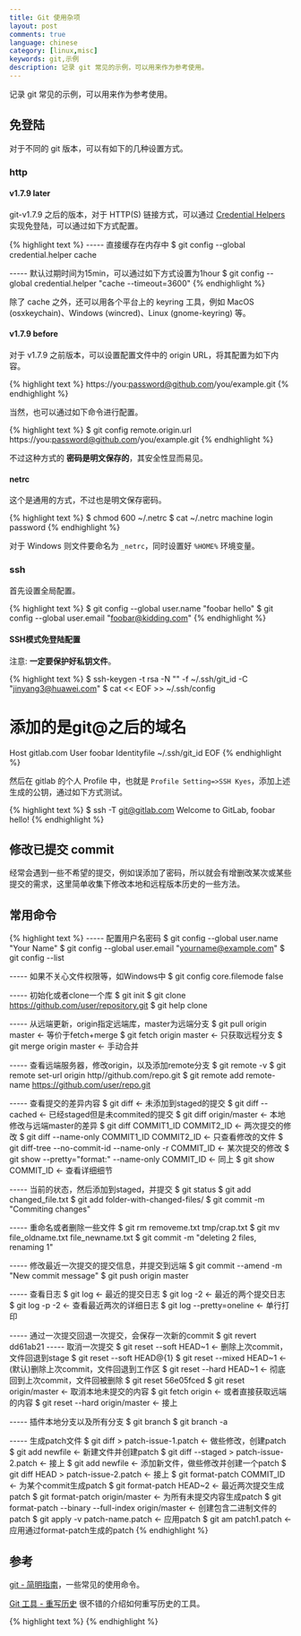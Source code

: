 ```yaml
---
title: Git 使用杂项
layout: post
comments: true
language: chinese
category: [linux,misc]
keywords: git,示例
description: 记录 git 常见的示例，可以用来作为参考使用。
---
```


记录 git 常见的示例，可以用来作为参考使用。

<!-- more -->

<!--
顺手把别的项目翻出来看，也有很实用的工具，比如git-review。

git-review为git新增了一个很方便的代码review途径，利用这个命令，可以调用别的工具比如vimdiff来review代码的改动。下面简单记录一下使用的过程：
下载并安装

首先确认已经装好了git，剩下的事情比较简单。


git clone git://github.com/facebook/git-review.git
cd git-review
python setup.py install

这几步为git新增了一个review命令。
git-review的使用
查看指定版本的改动


git review 58e2fb834793f5c6c1fdd900a1c0224a44735962

出现提示

    Now processing modified file foo.php
    foo.php [diff]>

由于我配置了diff工具为vimdiff，所以接下来就可以用vimdiff查看foo.php在58e2fb834793f5c6c1fdd900a1c0224a44735962这个版本与最新版本之间有什么不同。
查看两个版本之间的改动


git review 5b744bdc5f5bcbcfd6bb65f815aebe6bdce8c427 58e2fb834793f5c6c1fdd900a1c0224a44735962

在review每个代码之前，都可以使用help查看git review命令的帮助，如果放弃review，那么直接敲退出就可以了。

https://github.com/openstack-infra/git-review
https://pypi.python.org/pypi/git-review
-->

## 免登陆

对于不同的 git 版本，可以有如下的几种设置方式。

<!--
http://stackoverflow.com/questions/5343068/is-there-a-way-to-skip-password-typing-when-using-https-on-github/5343146#5343146
-->
### http

#### v1.7.9 later

git-v1.7.9 之后的版本，对于 HTTP(S) 链接方式，可以通过 [Credential Helpers](https://www.kernel.org/pub/software/scm/git/docs/v1.7.9/gitcredentials.html) 实现免登陆，可以通过如下方式配置。

{% highlight text %}
----- 直接缓存在内存中
$ git config --global credential.helper cache

----- 默认过期时间为15min，可以通过如下方式设置为1hour
$ git config --global credential.helper "cache --timeout=3600"
{% endhighlight %}

除了 cache 之外，还可以用各个平台上的 keyring 工具，例如 MacOS (osxkeychain)、Windows (wincred)、Linux (gnome-keyring) 等。

#### v1.7.9 before

对于 v1.7.9 之前版本，可以设置配置文件中的 origin URL，将其配置为如下内容。

{% highlight text %}
https://you:password@github.com/you/example.git
{% endhighlight %}

当然，也可以通过如下命令进行配置。

{% highlight text %}
$ git config remote.origin.url https://you:password@github.com/you/example.git
{% endhighlight %}

不过这种方式的 **密码是明文保存的**，其安全性显而易见。

#### netrc

这个是通用的方式，不过也是明文保存密码。

{% highlight text %}
$ chmod 600 ~/.netrc
$ cat ~/.netrc
machine <hostname> login <username> password <password>
{% endhighlight %}

对于 Windows 则文件要命名为 ```_netrc```，同时设置好 ```%HOME%``` 环境变量。

### ssh

首先设置全局配置。

{% highlight text %}
$ git config --global user.name "foobar hello"
$ git config --global user.email "foobar@kidding.com"
{% endhighlight %}

#### SSH模式免登陆配置

注意: **一定要保护好私钥文件**。

{% highlight text %}
$ ssh-keygen -t rsa -N "" -f ~/.ssh/git_id -C "jinyang3@huawei.com"
$ cat << EOF >> ~/.ssh/config
# 添加的是git@之后的域名
Host gitlab.com
    User foobar
    Identityfile ~/.ssh/git_id
EOF
{% endhighlight %}

然后在 gitlab 的个人 Profile 中，也就是 ```Profile Setting=>SSH Kyes```，添加上述生成的公钥，通过如下方式测试。

{% highlight text %}
$ ssh -T git@gitlab.com
Welcome to GitLab, foobar hello!
{% endhighlight %}

## 修改已提交 commit

经常会遇到一些不希望的提交，例如误添加了密码，所以就会有增删改某次或某些提交的需求，这里简单收集下修改本地和远程版本历史的一些方法。


<!--
https://github.com/uolcano/blog/issues/12
### 本地修改
    修改最近一次的commit

    修改提交的描述

    git commit --amend

    然后会进入一个文本编辑器界面，修改commit的描述内容，即可完成操作。

    修改提交的文件

    git add <filename> # 或者 git rm
    git commit --amend # 将缓存区的内容做为最近一次提交

    修改任意提交历史位置的commit

    可以通过变基命令，修改最近一次提交以前的某次提交。不过修改的提交到当前提交之间的所有提交的hash值都会改变。
    变基操作需要非常小心，一定要多用git status命令来查看你是否还处于变基操作，可能某次误操作的会对后面的提交历史造成很大影响。

    首先查看提交日志，以便变基后，确认提交历史的修改

    git log

    变基操作。 可以用commit~n或commit^^这种形式替代：前者表示当前提交到n次以前的提交，后者^符号越多表示的范围越大，commit可以是HEAD或者某次提交的hash值；-i参数表示进入交互模式。

    git rebase -i <commit range>

    以上变基命令会进入文本编辑器，其中每一行就是某次提交，把pick修改为edit，保存退出该文本编辑器。

    **注意：**变基命令打开的文本编辑器中的commit顺序跟git log查看的顺序是相反的，也就是最近的提交在下面，老旧的提交在上面

    **注意：**变基命令其实可以同时对多个提交进行修改，只需要修改将对应行前的pick都修改为edit，保存退出后会根据你修改的数目多次打开修改某次commit的文本编辑器界面。但是这个范围内的最终祖先commit不能修改，也就是如果有5行commit信息，你只能修改下面4行的，这不仅限于commit修改，重排、删除以及合并都如此。

    git commit --amend

    接下来修改提交描述内容或者文件内容，跟最近一次的commit的操作相同，不赘述。

    然后完成变基操作

    git rebase --continue

    有时候会完成变基失败，需要git add --all才能解决，一般git会给出提示。

    再次查看提交日志，对比变基前后的修改，可以看到的内的所有提交的hash值都被修改了

    git log

    如果过了一段时间后，你发现这次历史修改有误，想退回去怎么办？请往下继续阅读

    重排或删除某些提交

    变基命令非常强大，还可以将提交历史重新手动排序或者删除某次提交。这为某些误操作，导致不希望公开信息的提交，提供了补救措施

    git rebase -i <commit range>

    如前面描述，这会进入文本编辑器，对某行提交进行排序或者删除，保存退出。可以是多行修改。

    后续操作同上。

    合并多次提交

    非关键性的提交太多会让版本历史很难看、冗余，所以合并多次提交也是挺有必要的。同样是使用以上的变基命令，不同的是变基命令打开的文本编辑器里的内容的修改。

    将pick修改为squash，可以是多行修改，然后保存退出。这个操作会将标记为squash的所有提交，都合并到最近的一个祖先提交上。

    **注意：**不能对的第一行commit进行修改，至少保证第一行是接受合并的祖先提交。

    后续操作同上。

    分离某次提交

    变基命令还能分离提交，这里不描述，详情查看后面的参考链接

    终极手段

    git还提供了修改版本历史的“大杀器”——filter-branch，可以对整个版本历史中的每次提交进行修改，可用于删除误操作提交的密码等敏感信息。

    删除所有提交中的某个文件

    git filter-branch --treefilter 'rm -f password.txt' HEAD

    将新建的主目录作为所有提交的根目录

    git filter-branch --subdirectory-filter trunk HEAD

本地回退

回退操作也是对过往提交的一剂“后悔药”，常用的回退方式有三种：checkout、reset和revert

    checkout

    对单个文件进行回退。不会修改当前的HEAD指针的位置，也就是提交并未回退

    可以是某次提交的hash值，或者HEAD（缺省即默认）

    git checkout <commit> -- <filename>

    reset

    回退到某次提交。回退到的指定提交以后的提交都会从提交日志上消失
    **注意：**工作区和暂存区的内容都会被重置到指定提交的时候，如果不加--hard则只移动HEAD的指针，不影响工作区和暂存区的内容。

    git reset --hard <commit>

    结合git reflog找回提交日志上看不到的版本历史，撤回某次操作前的状态

    git reflog # 找到某次操作前的提交hash值
    git reset <commit>

    这个方法可以对你的回退操作进行回退，因为这时候git log命令已经找不到历史提交的hash值了。

    revert

    这个方法是最温和，最受推荐的，因为本质上不是修改过去的版本历史，而是将回退版本历史作为一次新的提交，所以不会改变版本历史，在push到远程仓库的时候也不会影响到团队其他人。

    git revert <commit>

远程修改

对远程仓库的版本历史修改，都是在本地修改的基础上进行的：本地修改完成后，再push到远程仓库。

但是除了git revert可以直接push，其他都会对原有的版本历史修改，只能使用强制push

git push -f <remote> <branch>

总结

git commit --amend改写单次commit
git rebase -i <commit range>删改排以及合并多个commit
git checkout <commit> -- <filename>获取历史版本的某个文件
git reset [--hard] <commit>移动HEAD指针
git revert <commit>创建一个回退提交
git push -f <remote> <branch>强制push，覆盖原有远程仓库
-->


## 常用命令

{% highlight text %}
----- 配置用户名密码
$ git config --global user.name  "Your Name"
$ git config --global user.email "yourname@example.com"
$ git config --list

----- 如果不关心文件权限等，如Windows中
$ git config core.filemode false

----- 初始化或者clone一个库
$ git init
$ git clone https://github.com/user/repository.git
$ git help clone

----- 从远端更新，origin指定远端库，master为远端分支
$ git pull origin master              ← 等价于fetch+merge
$ git fetch origin master             ← 只获取远程分支
$ git merge origin master             ← 手动合并

----- 查看远端服务器，修改origin，以及添加remote分支
$ git remote -v
$ git remote set-url origin http//github.com/repo.git
$ git remote add remote-name https://github.com/user/repo.git

----- 查看提交的差异内容
$ git diff                                               ← 未添加到staged的提交
$ git diff --cached                                      ← 已经staged但是未commited的提交
$ git diff origin/master                                 ← 本地修改与远端master的差异
$ git diff COMMIT1_ID COMMIT2_ID                         ← 两次提交的修改
$ git diff --name-only COMMIT1_ID COMMIT2_ID             ← 只查看修改的文件
$ git diff-tree --no-commit-id --name-only -r COMMIT_ID  ← 某次提交的修改
$ git show --pretty="format:" --name-only COMMIT_ID      ← 同上
$ git show COMMIT_ID                                     ← 查看详细细节

----- 当前的状态，然后添加到staged，并提交
$ git status
$ git add changed_file.txt
$ git add folder-with-changed-files/
$ git commit -m "Commiting changes"

----- 重命名或者删除一些文件
$ git rm removeme.txt tmp/crap.txt
$ git mv file_oldname.txt file_newname.txt
$ git commit -m "deleting 2 files, renaming 1"

----- 修改最近一次提交的提交信息，并提交到远端
$ git commit --amend -m "New commit message"
$ git push origin master

----- 查看日志
$ git log                                                ← 最近的提交日志
$ git log -2                                             ← 最近的两个提交日志
$ git log -p -2                                          ← 查看最近两次的详细日志
$ git log --pretty=oneline                               ← 单行打印

----- 通过一次提交回退一次提交，会保存一次新的commit
$ git revert dd61ab21
----- 取消一次提交
$ git reset --soft  HEAD~1                               ← 删除上次commit，文件回退到stage
$ git reset --soft  HEAD@{1}
$ git reset --mixed HEAD~1                               ← (默认)删除上次commit，文件回退到工作区
$ git reset --hard  HEAD~1                               ← 彻底回到上次commit，文件回被删除
$ git reset 56e05fced
$ git reset origin/master                                ← 取消本地未提交的内容
$ git fetch origin                                       ← 或者直接获取远端的内容
$ git reset --hard origin/master                         ← 接上

----- 插件本地分支以及所有分支
$ git branch
$ git branch -a

----- 生成patch文件
$ git diff > patch-issue-1.patch                         ← 做些修改，创建patch
$ git add newfile                                        ← 新建文件并创建patch
$ git diff --staged > patch-issue-2.patch                ← 接上
$ git add newfile                                        ← 添加新文件，做些修改并创建一个patch
$ git diff HEAD > patch-issue-2.patch                    ← 接上
$ git format-patch COMMIT_ID                             ← 为某个commit生成patch
$ git format-patch HEAD~2                                ← 最近两次提交生成patch
$ git format-patch origin/master                         ← 为所有未提交内容生成patch
$ git format-patch --binary --full-index origin/master   ← 创建包含二进制文件的patch
$ git apply -v patch-name.patch                          ← 应用patch
$ git am patch1.patch                                    ← 应用通过format-patch生成的patch
{% endhighlight %}




<!--
Create a tag

git tag 7.x-1.3

Push a tag

git push origin 7.x-1.3

Create a branch

git checkout master
git branch new-branch-name

Here master is the starting point for the new branch. Note that with these 2 commands we don't move to the new branch, as we are still in master and we would need to run git checkout new-branch-name. The same can be achieved using one single command: git checkout -b new-branch-name
Create a branch from a previous commit

git branch branchname 

or using a symbolic reference (e.g. last commit):

git branch branchname HEAD~1

You can also use

git checkout -b branchname 

Source: http://stackoverflow.com/a/2816728/1391963
Checkout a branch

git checkout new-branch-name

See commit history for just the current branch

git cherry -v master

(master is the branch you want to compare)
Merge branch commits

git checkout master
git merge branch-name

Here we are merging all commits of branch-name to master.
Merge a branch without committing

git merge branch-name --no-commit --no-ff

See differences between the current state and a branch

git diff branch-name

See differences in a file, between the current state and a branch

git diff branch-name path/to/file

Delete a branch

git branch -d new-branch-name

Push the new branch

git push origin new-branch-name

Get all branches

git fetch origin

Get the git root directory

git rev-parse --show-toplevel

Source: http://stackoverflow.com/q/957928/1391963
Remove from repository all locally deleted files

git rm $(git ls-files --deleted)

Source: http://stackoverflow.com/a/5147119/1391963
Delete all untracked files

git clean -f

Including directories:

git clean -f -d

Preventing sudden cardiac arrest:

git clean -n -f -d

Source: http://stackoverflow.com/q/61212/1391963
Show total file size difference between two commits

Short answer: Git does not do that.
Long answer: See http://stackoverflow.com/a/10847242/1391963
Unstage (undo add) files:

git reset HEAD file.txt

See closest tag

git describe --tags `git rev-list --tags --max-count=1`

Source. See also git-describe.
Have git pull running every X seconds, with GNU Screen

screen
for((i=1;i<=10000;i+=1)); do sleep 30 && git pull; done

Use Ctrl+a Ctrl+d to detach the screen.
See previous git commands executed

history | grep git

or

grep '^git'  /root/.bash_history

See recently used branches (i.e. branches ordered by most recent commit)

git for-each-ref --sort=-committerdate refs/heads/ | head

Source: http://stackoverflow.com/q/5188320/1391963
Tar project files, excluding .git directory

cd ..
tar cJf project.tar.xz project/ --exclude-vcs

Tar all locally modified files

git diff --name-only | xargs tar -cf project.tar -T -

Look for conflicts in your current files

grep -H -r "<<<" *
grep -H -r ">>>" *
grep -H -r '^=======$' *

There's also git-grep.
Apply a patch not using git:

patch < file.patch
-->



## 参考

[git - 简明指南](http://rogerdudler.github.io/git-guide/index.zh.html)，一些常见的使用命令。

[Git 工具 - 重写历史](https://git-scm.com/book/zh/v2/Git-%E5%B7%A5%E5%85%B7-%E9%87%8D%E5%86%99%E5%8E%86%E5%8F%B2) 很不错的介绍如何重写历史的工具。



<!--
Git 版本控制系統(3) 還沒 push 前可以做的事
https://ihower.tw/blog/archives/2622
-->

{% highlight text %}
{% endhighlight %}
